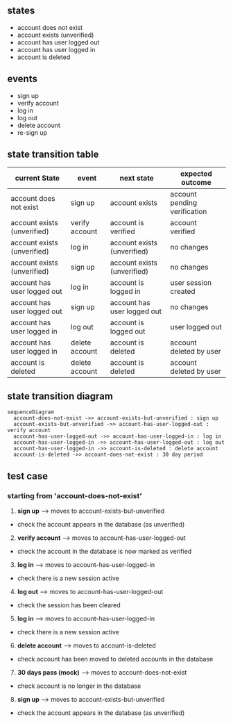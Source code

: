 ## states

- account does not exist
- account exists (unverified)
- account has user logged out
- account has user logged in
- account is deleted

## events

- sign up
- verify account
- log in
- log out
- delete account
- re-sign up

## state transition table

| current State | event | next state | expected outcome |
| --------------- | --------------- | --------------- | --------------- |
| account does not exist | sign up | account exists | account pending verification |
| account exists (unverified) | verify account | account is verified | account verified |
| account exists (unverified) | log in | account exists (unverified) | no changes |
| account exists (unverified) | sign up | account exists (unverified) | no changes |
| account has user logged out | log in | account is logged in | user session created |
| account has user logged out | sign up | account has user logged out | no changes |
| account has user logged in | log out | account is logged out | user logged out |
| account has user logged in | delete account | account is deleted | account deleted by user |
| account is deleted | delete account | account is deleted | account deleted by user |

## state transition diagram

```mermaid
sequenceDiagram
  account-does-not-exist ->> account-exists-but-unverified : sign up
  account-exists-but-unverified ->> account-has-user-logged-out : verify account
  account-has-user-logged-out ->> account-has-user-logged-in : log in
  account-has-user-logged-in ->> account-has-user-logged-out : log out
  account-has-user-logged-in ->> account-is-deleted : delete account
  account-is-deleted ->> account-does-not-exist : 30 day period
```

## test case

### starting from 'account-does-not-exist'

1. **sign up** --> moves to account-exists-but-unverified
  - check the account appears in the database (as unverified)
2. **verify account** --> moves to account-has-user-logged-out
  - check the account in the database is now marked as verified
3. **log in** --> moves to account-has-user-logged-in
  - check there is a new session active
4. **log out** --> moves to account-has-user-logged-out
  - check the session has been cleared
5. **log in** --> moves to account-has-user-logged-in
  - check there is a new session active
6. **delete account** --> moves to account-is-deleted
  - check account has been moved to deleted accounts in the database
7. **30 days pass (mock)** --> moves to account-does-not-exist
  - check account is no longer in the database
8. **sign up** --> moves to account-exists-but-unverified
  - check the account appears in the database (as unverified)
